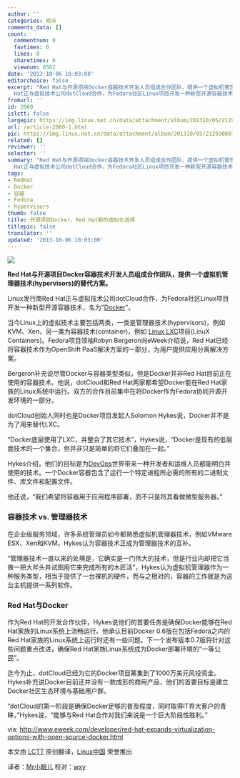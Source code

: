 ```yaml
---
author: ''
categories: 观点
comments_data: []
count:
  commentnum: 0
  favtimes: 0
  likes: 0
  sharetimes: 0
  viewnum: 6562
date: '2013-10-06 10:03:00'
editorchoice: false
excerpt: "Red Hat与开源项目Docker容器技术开发人员组成合作团队，提供一个虚拟机管理器技术(hypervisors)的替代方案。\r\nLinux发行商Red
  Hat正与虚拟技术公司dotCloud合作，为Fedora社区Linux项目开发一种新型开源容器技术，名 ..."
fromurl: ''
id: 2060
islctt: false
largepic: https://img.linux.net.cn/data/attachment/album/201310/05/212930807m78ge0zwvw38b.jpg
url: /article-2060-1.html
pic: https://img.linux.net.cn/data/attachment/album/201310/05/212930807m78ge0zwvw38b.jpg.thumb.jpg
related: []
reviewer: ''
selector: ''
summary: "Red Hat与开源项目Docker容器技术开发人员组成合作团队，提供一个虚拟机管理器技术(hypervisors)的替代方案。\r\nLinux发行商Red
  Hat正与虚拟技术公司dotCloud合作，为Fedora社区Linux项目开发一种新型开源容器技术，名 ..."
tags:
- RedHat
- Docker
- 容器
- Fedora
- hypervisors
thumb: false
title: 开源项目Docker，Red Hat新的虚拟化选择
titlepic: false
translator: ''
updated: '2013-10-06 10:03:00'
---
```


![](https://img.linux.net.cn/data/attachment/album/201310/05/212930807m78ge0zwvw38b.jpg)


**Red Hat与开源项目Docker容器技术开发人员组成合作团队，提供一个虚拟机管理器技术(hypervisors)的替代方案。**


Linux发行商Red Hat正与虚拟技术公司dotCloud合作，为Fedora社区Linux项目开发一种新型开源容器技术，名为"[Docker](https://www.docker.io/)"。


当今Linux上的虚拟技术主要包括两类，一类是管理器技术(hypervisors)，例如KVM、Xen，另一类为容器技术(container)，例如 [Linux LXC](http://en.wikipedia.org/wiki/LXC)项目(LinuX Containers)。Fedora项目领袖Robyn Bergeron向eWeek介绍说，Red Hat已经将容器技术作为OpenShift PaaS解决方案的一部分，为用户提供应用分离解决方案。


Bergeron补充说尽管Docker与容器类型类似，但是Docker并非Red Hat目前正在使用的容器技术。他说，dotCloud和Red Hat两家都希望Docker能在Red Hat家族的Linux系统中运行。双方的合作目前集中在将Docker作为Fedora协同开源开发环境的一部分。


dotCloud创始人同时也是Docker项目发起人Solomon Hykes说，Docker并不是为了用来替代LXC。


“Docker底层使用了LXC，并整合了其它技术”，Hykes说，“Docker是现有的低层面技术的一个集合，但并非只是简单的将它们叠加在一起。”


Hykes介绍，他们的目标是为[DevOps](http://en.wikipedia.org/wiki/DevOps)世界带来一种开发者和运维人员都能明白并使用的技术。一个Docker容器包含了运行一个特定进程所必需的所有的二进制文件、库文件和配置文件。


他还说，“我们希望将容器用于应用程序部署，而不只是将其看做微型服务器。”


### **容器技术 vs. 管理器技术**


在企业级服务领域，许多系统管理员如今都熟悉虚拟机管理器技术，例如VMware ESX、Xen和KVM。Hykes认为容器技术正成为管理器技术的互补。


“管理器技术一直以来的处境是，它确实是一门伟大的技术，但是行业内却把它当做一把大斧头并试图用它来完成所有的木匠活”，Hykes认为虚拟机管理器作为一种服务类型，相当于提供了一台裸机的硬件，而与之相对的，容器的工作就是为这台主机提供一系列软件。


### **Red Hat与Docker**


作为Red Hat的开发合作伙伴，Hykes说他们的首要任务是确保Docker能够在Red Hat家族的Linux系统上流畅运行。他承认目前Docker 0.6版在包括Fedora之内的Red Hat家族的Linux系统上运行时还有一些问题。下一个发布版本0.7版将针对这些问题重点改进，确保Red Hat家族Linux系统成为Docker部署环境的“一等公民”。


迄今为止，dotCloud已经为它的Docker项目筹集到了1000万美元风投资金。Hykes补充说Docker目前还并没有一款成形的商用产品，他们的首要目标是建立Docker社区生态环境与基础用户群。


“dotCloud的第一阶段是确保Docker足够的普及程度，同时取得IT界大客户的青睐，”Hykes说，“能够与Red Hat合作对我们来说是一个巨大阶段性胜利。”


 


via: <http://www.eweek.com/developer/red-hat-expands-virtualization-options-with-open-source-docker.html>


本文由 [LCTT](https://github.com/LCTT/TranslateProject) 原创翻译，[Linux中国](http://linux.cn/portal.php) 荣誉推出


译者：[Mr小眼儿](http://linux.cn/space/14801) 校对：[wxy](http://linux.cn/space/wxy)